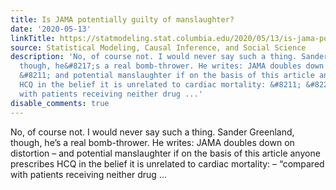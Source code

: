 ```yaml
---
title: Is JAMA potentially guilty of manslaughter?
date: '2020-05-13'
linkTitle: https://statmodeling.stat.columbia.edu/2020/05/13/is-jama-potentially-guilty-of-manslaughter/
source: Statistical Modeling, Causal Inference, and Social Science
description: 'No, of course not. I would never say such a thing. Sander Greenland,
  though, he&#8217;s a real bomb-thrower. He writes: JAMA doubles down on distortion
  &#8211; and potential manslaughter if on the basis of this article anyone prescribes
  HCQ in the belief it is unrelated to cardiac mortality: &#8211; &#8220;compared
  with patients receiving neither drug ...'
disable_comments: true
---
```

No, of course not. I would never say such a thing. Sander Greenland, though, he&#8217;s a real bomb-thrower. He writes: JAMA doubles down on distortion &#8211; and potential manslaughter if on the basis of this article anyone prescribes HCQ in the belief it is unrelated to cardiac mortality: &#8211; &#8220;compared with patients receiving neither drug ...